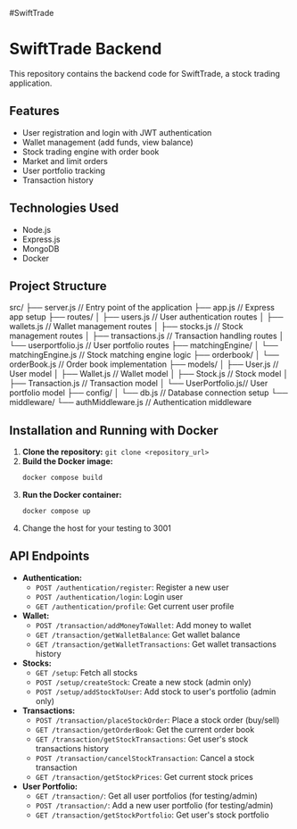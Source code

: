 #SwiftTrade

# SwiftTrade Backend

This repository contains the backend code for SwiftTrade, a stock trading application. 

## Features

- User registration and login with JWT authentication
- Wallet management (add funds, view balance)
- Stock trading engine with order book
- Market and limit orders
- User portfolio tracking
- Transaction history

## Technologies Used

- Node.js
- Express.js
- MongoDB
- Docker

## Project Structure

src/
├── server.js          // Entry point of the application
├── app.js             // Express app setup
├── routes/
│   ├── users.js        // User authentication routes
│   ├── wallets.js      // Wallet management routes
│   ├── stocks.js       // Stock management routes
│   ├── transactions.js  // Transaction handling routes
│   └── userportfolio.js // User portfolio routes
├── matchingEngine/
│   └── matchingEngine.js // Stock matching engine logic
├── orderbook/
│   └── orderBook.js    // Order book implementation
├── models/
│   ├── User.js         // User model
│   ├── Wallet.js       // Wallet model
│   ├── Stock.js        // Stock model
│   ├── Transaction.js   // Transaction model
│   └── UserPortfolio.js// User portfolio model
├── config/
│   └── db.js           // Database connection setup
└── middleware/
└── authMiddleware.js // Authentication middleware

## Installation and Running with Docker

1.  **Clone the repository:** `git clone <repository_url>`
2.  **Build the Docker image:**
    ```bash
    docker compose build 
    ```
3.  **Run the Docker container:**
    ```bash
    docker compose up
    ```
4. Change the host for your testing to 3001

## API Endpoints

- **Authentication:**
    - `POST /authentication/register`: Register a new user
    - `POST /authentication/login`: Login user
    - `GET /authentication/profile`: Get current user profile
- **Wallet:**
    - `POST /transaction/addMoneyToWallet`: Add money to wallet
    - `GET /transaction/getWalletBalance`: Get wallet balance
    - `GET /transaction/getWalletTransactions`: Get wallet transactions history
- **Stocks:**
    - `GET /setup`: Fetch all stocks
    - `POST /setup/createStock`: Create a new stock (admin only)
    - `POST /setup/addStockToUser`: Add stock to user's portfolio (admin only)
- **Transactions:**
    - `POST /transaction/placeStockOrder`: Place a stock order (buy/sell)
    - `GET /transaction/getOrderBook`: Get the current order book
    - `GET /transaction/getStockTransactions`: Get user's stock transactions history
    - `POST /transaction/cancelStockTransaction`: Cancel a stock transaction
    - `GET /transaction/getStockPrices`: Get current stock prices
- **User Portfolio:**
    - `GET /transaction/`: Get all user portfolios (for testing/admin)
    - `POST /transaction/`: Add a new user portfolio (for testing/admin)
    - `GET /transaction/getStockPortfolio`: Get user's stock portfolio